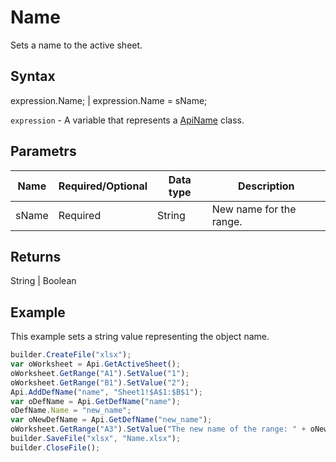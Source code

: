 # Name

Sets a name to the active sheet.

## Syntax

expression.Name; &#124; expression.Name = sName;

`expression` - A variable that represents a [ApiName](../ApiName.md) class.

## Parametrs

| **Name** | **Required/Optional** | **Data type** | **Description** |
| ------------- | ------------- | ------------- | ------------- |
| sName | Required | String | New name for the range. |

## Returns

String &#124; Boolean

## Example

This example sets a string value representing the object name.

```javascript
builder.CreateFile("xlsx");
var oWorksheet = Api.GetActiveSheet();
oWorksheet.GetRange("A1").SetValue("1");
oWorksheet.GetRange("B1").SetValue("2");
Api.AddDefName("name", "Sheet1!$A$1:$B$1");
var oDefName = Api.GetDefName("name");
oDefName.Name = "new_name";
var oNewDefName = Api.GetDefName("new_name");
oWorksheet.GetRange("A3").SetValue("The new name of the range: " + oNewDefName.Name);
builder.SaveFile("xlsx", "Name.xlsx");
builder.CloseFile();
```